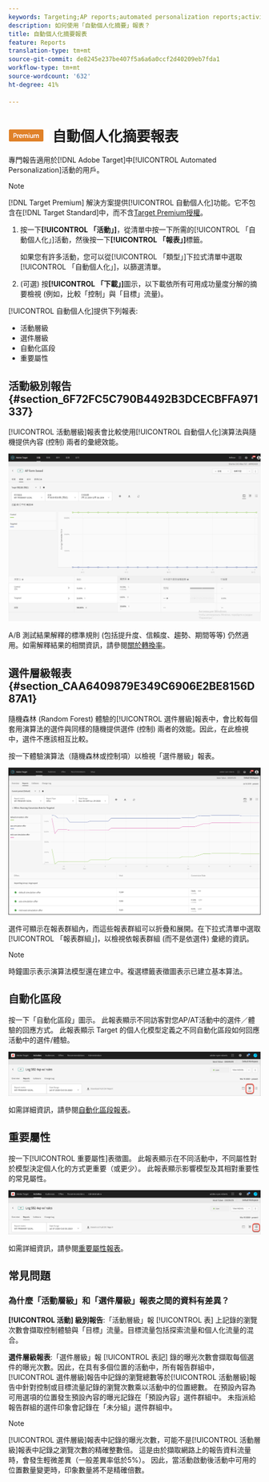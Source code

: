 ```yaml
---
keywords: Targeting;AP reports;automated personalization reports;activity level report;offer level report;offer detail report
description: 如何使用「自動個人化摘要」報表？
title: 自動個人化摘要報表
feature: Reports
translation-type: tm+mt
source-git-commit: de8245e237be407f5a6a6a0ccf2d40209eb7fda1
workflow-type: tm+mt
source-wordcount: '632'
ht-degree: 41%

---
```



# ![PREMIUM](/help/assets/premium.png) 自動個人化摘要報表

專門報告適用於[!DNL Adobe Target]中[!UICONTROL  Automated Personalization]活動的用戶。

>[!NOTE]
>
>[!DNL Target Premium] 解決方案提供[!UICONTROL 自動個人化]功能。它不包含在[!DNL Target Standard]中，而不含[Target Premium授權](/help/c-intro/intro.md#premium)。

1. 按一下&#x200B;**[!UICONTROL 「活動」]**，從清單中按一下所需的[!UICONTROL 「自動個人化」]活動，然後按一下&#x200B;**[!UICONTROL 「報表」]**&#x200B;標籤。

   如果您有許多活動，您可以從[!UICONTROL 「類型」]下拉式清單中選取[!UICONTROL 「自動個人化」]，以篩選清單。

1. (可選) 按&#x200B;**[!UICONTROL 「下載」]**&#x200B;圖示，以下載依所有可用成功量度分解的摘要檢視 (例如，比較「控制」與「目標」流量)。

[!UICONTROL 自動個人化]提供下列報表:

* 活動層級
* 選件層級
* 自動化區段
* 重要屬性

## 活動級別報告{#section_6F72FC5C790B4492B3DCECBFFA971337}

[!UICONTROL 活動層級]報表會比較使用[!UICONTROL 自動個人化]演算法與隨機提供內容 (控制) 兩者的彙總效能。

![活動層級報表](/help/c-reports/assets/box_plot_ap.png)

A/B 測試結果解釋的標準規則 (包括提升度、信賴度、趨勢、期間等等) 仍然適用。如需解釋結果的相關資訊，請參閱[關於轉換率](/help/c-reports/conversion-rate.md#concept_2D9FEDE8F94A485DAC86D611BFBDC844)。

## 選件層級報表{#section_CAA6409879E349C6906E2BE8156D87A1}

隨機森林 (Random Forest) 體驗的[!UICONTROL 選件層級]報表中，會比較每個套用演算法的選件與同樣的隨機提供選件 (控制) 兩者的效能。因此，在此檢視中，選件不應該相互比較。

按一下體驗演算法（隨機森林或控制項）以檢視「選件層級」報表。

![](assets/ap_OfferLevelRpt.png)

選件可顯示在報表群組內，而這些報表群組可以折疊和展開。在下拉式清單中選取[!UICONTROL 「報表群組」]，以檢視依報表群組 (而不是依選件) 彙總的資訊。

>[!NOTE]
>
>時鐘圖示表示演算法模型還在建立中。複選標籤表徵圖表示已建立基本算法。

## 自動化區段

按一下「自動化區段」圖示。 此報表顯示不同訪客對您AP/AT活動中的選件／體驗的回應方式。 此報表顯示 Target 的個人化模型定義之不同自動化區段如何回應活動中的選件/體驗。

![自動化區段圖示](/help/c-reports/assets/icon-automated-sements-ap.png)

如需詳細資訊，請參閱[自動化區段報表](/help/c-reports/c-personalization-insights-reports/automated-segments-report.md)。

## 重要屬性

按一下[!UICONTROL 重要屬性]表徵圖。 此報表顯示在不同活動中，不同屬性對於模型決定個人化的方式更重要（或更少）。 此報表顯示影響模型及其相對重要性的常見屬性。

![重要屬性圖示](/help/c-reports/assets/icon-important-attributes-ap.png)

如需詳細資訊，請參閱[重要屬性報表](/help/c-reports/c-personalization-insights-reports/important-attributes-report.md)。

## 常見問題

### 為什麼「活動層級」和「選件層級」報表之間的資料有差異？

**[!UICONTROL 活動] 級別報告**:「活動層級」報 [!UICONTROL 表] 上記錄的瀏覽次數會擷取控制體驗與「目標」流量。目標流量包括探索流量和個人化流量的混合。

**選件層級報表**:「選件層級」報 [!UICONTROL 表記] 錄的曝光次數會擷取每個選件的曝光次數。因此，在具有多個位置的活動中，所有報告群組中，[!UICONTROL 選件層級]報告中記錄的瀏覽總數等於[!UICONTROL 活動層級]報告中針對控制或目標流量記錄的瀏覽次數乘以活動中的位置總數。 在預設內容為可用選項的位置發生預設內容的曝光記錄在「預設內容」選件群組中。 未指派給報告群組的選件印象會記錄在「未分組」選件群組中。

>[!NOTE]

[!UICONTROL 選件層級]報表中記錄的曝光次數，可能不是[!UICONTROL 活動層級]報表中記錄之瀏覽次數的精確整數倍。 這是由於擷取網路上的報告資料流量時，會發生輕微差異（一般差異率低於5%）。 因此，當活動啟動後活動中可用的位置數量變更時，印象數量將不是精確倍數。
